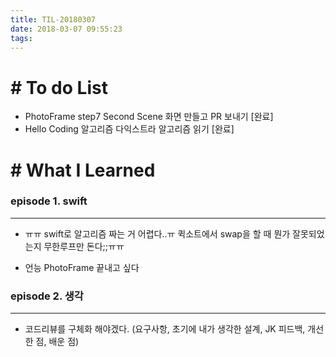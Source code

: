 ```yaml
---
title: TIL-20180307
date: 2018-03-07 09:55:23
tags: 
---
```


# # To do List

- PhotoFrame step7 Second Scene 화면 만들고 PR 보내기 [완료]
- Hello Coding 알고리즘 다익스트라 알고리즘 읽기 [완료]


# # What I Learned

### episode 1. swift

---

- ㅠㅠ swift로 알고리즘 짜는 거 어렵다..ㅠ 퀵소트에서 swap을 할 때 뭔가 잘못되었는지 무한루프만 돈다;;ㅠㅠ

- 언능 PhotoFrame 끝내고 싶다

### episode 2. 생각

---

- 코드리뷰를 구체화 해야겠다. (요구사항, 초기에 내가 생각한 설계, JK 피드백, 개선한 점, 배운 점)
